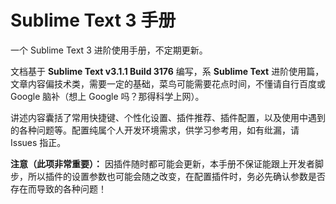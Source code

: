 # Sublime Text 3 手册
一个 Sublime Text 3 进阶使用手册，不定期更新。

文档基于 **Sublime Text v3.1.1 Build 3176** 编写，系 **Sublime Text** 进阶使用篇，文章内容偏技术类，需要一定的基础，菜鸟可能需要花点时间，不懂请自行百度或 Google 脑补（想上 Google 吗？那得科学上网）。

讲述内容囊括了常用快捷键、个性化设置、插件推荐、插件配置，以及使用中遇到的各种问题等。配置纯属个人开发环境需求，供学习参考用，如有纰漏，请 Issues 指正。

**注意（此项非常重要）：** 因插件随时都可能会更新，本手册不保证能跟上开发者脚步，所以插件的设置参数也可能会随之改变，在配置插件时，务必先确认参数是否存在而导致的各种问题！